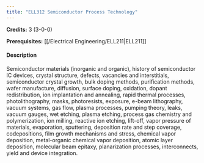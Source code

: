 ```yaml
---
title: "ELL312 Semiconductor Process Technology"
---
```

**Credits:** 3 (3-0-0)

**Prerequisites:** [[/Electrical Engineering/ELL211|ELL211]]

#### Description
Semiconductor materials (inorganic and organic), history of semiconductor IC devices, crystal structure, defects, vacancies and interstitials, semiconductor crystal growth, bulk doping methods, purification methods, wafer manufacture, diffusion, surface doping, oxidation, dopant redistribution, ion implantation and annealing, rapid thermal processes, photolithography, masks, photoresists, exposure, e-beam lithography, vacuum systems, gas flow, plasma processes, pumping theory, leaks, vacuum gauges, wet etching, plasma etching, process gas chemistry and polymerization, ion milling, reactive ion etching, lift-off, vapor pressure of materials, evaporation, sputtering, deposition rate and step coverage, codepositions, film growth mechanisms and stress, chemical vapor deposition, metal-organic chemical vapor deposition, atomic layer deposition, molecular beam epitaxy, planarization processes, interconnects, yield and device integration.